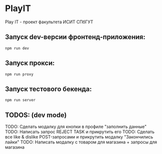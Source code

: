# PlayIT

Play IT - проект факультета ИСИТ СПбГУТ

## Запуск dev-версии фронтенд-приложения:

```
npm run dev
```

## Запуск прокси:

```
npm run proxy
```

## Запуск тестового бекенда:

```
npm run server
```

## TODOS: (dev mode)

TODO: Сделать модалку для кнопки в профиле "заполнить данные"
TODO: Написать запрос REJECT TASK и прикрутить его
TODO: Сделать все like & dislike POST-запросами и прикрутить модалку "Закончились лайки"
TODO: Написать модалку с товаром для магазина + запросы для магазина